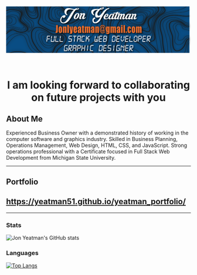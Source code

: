 <p align="center"><img src="JonYeatmanTimeline.png" alt=" Yeatman header photo" align="center"></p><br>

<h1 align="center">I am looking forward to collaborating on future projects with you</h1>


<!-- <img src="readme_banner.png" alt="header photo"><br> -->

## About Me
Experienced Business Owner with a demonstrated history of working in the computer software and graphics industry. Skilled in Business Planning, Operations Management, Web Design, HTML, CSS, and JavaScript. Strong operations professional with a Certificate focused in Full Stack Web Development from Michigan State University.

---

## Portfolio
https://yeatman51.github.io/yeatman_portfolio/
---

---

### Stats

![Jon Yeatman's GitHub stats](https://github-readme-stats.vercel.app/api?username=Yeatman51&show_icons=true&theme=radical)

### Languages

[![Top Langs](https://github-readme-stats.vercel.app/api/top-langs/?username=Yeatman51)](https://github.com/Yeatman51/github-readme-stats)

<!--
**Yeatman51/yeatman51** is a ✨ _special_ ✨ repository because its `README.md` (this file) appears on your GitHub profile.

Here are some ideas to get you started:

- 🔭 I’m currently working on ...
- 🌱 I’m currently learning ...
- 👯 I’m looking to collaborate on ...
- 🤔 I’m looking for help with ...
- 💬 Ask me about ...
- 📫 How to reach me: ...
- 😄 Pronouns: ...
- ⚡ Fun fact: ...
-->
